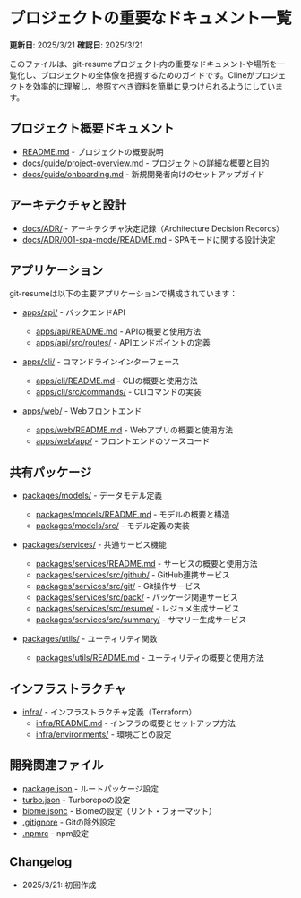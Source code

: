 # プロジェクトの重要なドキュメント一覧

**更新日**: 2025/3/21
**確認日**: 2025/3/21

このファイルは、git-resumeプロジェクト内の重要なドキュメントや場所を一覧化し、プロジェクトの全体像を把握するためのガイドです。Clineがプロジェクトを効率的に理解し、参照すべき資料を簡単に見つけられるようにしています。

## プロジェクト概要ドキュメント

- [README.md](/README.md) - プロジェクトの概要説明
- [docs/guide/project-overview.md](/docs/guide/project-overview.md) - プロジェクトの詳細な概要と目的
- [docs/guide/onboarding.md](/docs/guide/onboarding.md) - 新規開発者向けのセットアップガイド

## アーキテクチャと設計

- [docs/ADR/](/docs/ADR/) - アーキテクチャ決定記録（Architecture Decision Records）
- [docs/ADR/001-spa-mode/README.md](/docs/ADR/001-spa-mode/README.md) - SPAモードに関する設計決定

## アプリケーション

git-resumeは以下の主要アプリケーションで構成されています：

- [apps/api/](/apps/api/) - バックエンドAPI
  - [apps/api/README.md](/apps/api/README.md) - APIの概要と使用方法
  - [apps/api/src/routes/](/apps/api/src/routes/) - APIエンドポイントの定義

- [apps/cli/](/apps/cli/) - コマンドラインインターフェース
  - [apps/cli/README.md](/apps/cli/README.md) - CLIの概要と使用方法
  - [apps/cli/src/commands/](/apps/cli/src/commands/) - CLIコマンドの実装

- [apps/web/](/apps/web/) - Webフロントエンド
  - [apps/web/README.md](/apps/web/README.md) - Webアプリの概要と使用方法
  - [apps/web/app/](/apps/web/app/) - フロントエンドのソースコード

## 共有パッケージ

- [packages/models/](/packages/models/) - データモデル定義
  - [packages/models/README.md](/packages/models/README.md) - モデルの概要と構造
  - [packages/models/src/](/packages/models/src/) - モデル定義の実装

- [packages/services/](/packages/services/) - 共通サービス機能
  - [packages/services/README.md](/packages/services/README.md) - サービスの概要と使用方法
  - [packages/services/src/github/](/packages/services/src/github/) - GitHub連携サービス
  - [packages/services/src/git/](/packages/services/src/git/) - Git操作サービス
  - [packages/services/src/pack/](/packages/services/src/pack/) - パッケージ関連サービス
  - [packages/services/src/resume/](/packages/services/src/resume/) - レジュメ生成サービス
  - [packages/services/src/summary/](/packages/services/src/summary/) - サマリー生成サービス

- [packages/utils/](/packages/utils/) - ユーティリティ関数
  - [packages/utils/README.md](/packages/utils/README.md) - ユーティリティの概要と使用方法

## インフラストラクチャ

- [infra/](/infra/) - インフラストラクチャ定義（Terraform）
  - [infra/README.md](/infra/README.md) - インフラの概要とセットアップ方法
  - [infra/environments/](/infra/environments/) - 環境ごとの設定

## 開発関連ファイル

- [package.json](/package.json) - ルートパッケージ設定
- [turbo.json](/turbo.json) - Turborepoの設定
- [biome.jsonc](/biome.jsonc) - Biomeの設定（リント・フォーマット）
- [.gitignore](/.gitignore) - Gitの除外設定
- [.npmrc](/.npmrc) - npm設定

## Changelog

- 2025/3/21: 初回作成
